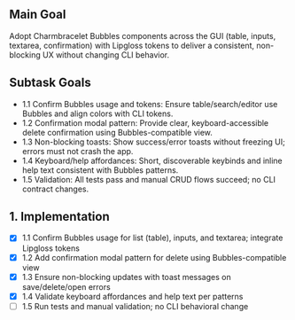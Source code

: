 ## Main Goal
Adopt Charmbracelet Bubbles components across the GUI (table, inputs, textarea, confirmation) with Lipgloss tokens to deliver a consistent, non-blocking UX without changing CLI behavior.

## Subtask Goals
- 1.1 Confirm Bubbles usage and tokens: Ensure table/search/editor use Bubbles and align colors with CLI tokens.
- 1.2 Confirmation modal pattern: Provide clear, keyboard-accessible delete confirmation using Bubbles-compatible view.
- 1.3 Non-blocking toasts: Show success/error toasts without freezing UI; errors must not crash the app.
- 1.4 Keyboard/help affordances: Short, discoverable keybinds and inline help text consistent with Bubbles patterns.
- 1.5 Validation: All tests pass and manual CRUD flows succeed; no CLI contract changes.
## 1. Implementation
- [x] 1.1 Confirm Bubbles usage for list (table), inputs, and textarea; integrate Lipgloss tokens
- [x] 1.2 Add confirmation modal pattern for delete using Bubbles-compatible view
- [x] 1.3 Ensure non-blocking updates with toast messages on save/delete/open errors
- [x] 1.4 Validate keyboard affordances and help text per patterns
- [ ] 1.5 Run tests and manual validation; no CLI behavioral change
